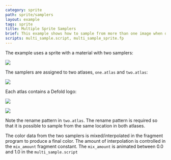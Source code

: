 ```yaml
---
category: sprite
path: sprite/samplers
layout: example
tags: sprite
title: Multiple Sprite Samplers
brief: This example shows how to sample from more than one image when drawing a sprite
scripts: multi_sample.script, multi_sample_sprite.fp
---
```


The example uses a sprite with a material with two samplers:

![](example/multi_sample_sprite_material.png)

The samplers are assigned to two atlases, `one.atlas` and `two.atlas`:

![](example/multi_sample_collection.png)

Each atlas contains a Defold logo:

![](example/one_atlas.png)

![](example/two_atlas.png)

Note the rename pattern in `two.atlas`. The rename pattern is required so that it is possible to sample from the same location in both atlases. 

The color data from the two samplers is mixed/interpolated in the fragment program to produce a final color. The amount of interpolation is controlled in the `mix_amount` fragment constant. The `mix_amount` is animated between 0.0 and 1.0 in the `multi_sample.script`
